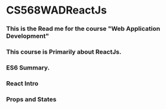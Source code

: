 # CS568WADReactJs
### This is the Read me for the course "Web Application Development" 
### This course is Primarily about ReactJs. 
### ES6 Summary.
### React Intro
### Props and States 

